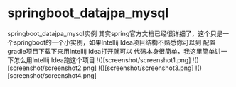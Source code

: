 # springboot_datajpa_mysql
springboot_datajpa_mysql实例
其实spring官方文档已经很详细了，这个只是一个springboot的一个小实例，如果Intellij Idea项目结构不熟悉你可以到
[](http://start.spring.io/)配置gradle项目下载下来用Intellij Idea打开就可以
代码本身很简单，我这里简单讲一下怎么用Intellij Idea跑这个项目
!()[screenshot/screenshot1.png]
!()[screenshot/screenshot2.png]
!()[screenshot/screenshot3.png]
!()[screenshot/screenshot4.png]
